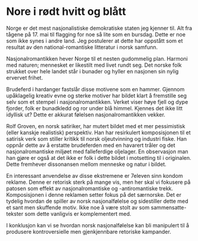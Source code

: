 # Nore i rødt hvitt og blått

Norge er det mest nasjonalistiske demokratiske staten jeg kjenner til. Alt fra tågene på 17. mai til flagging for noe så lite som en bursdag. Dette er noe som ikke synes i andre land. Jeg postulerer at dette har oppstått som et resultat av den national-romantiske litteratur i norsk samfunn.

Nasjonalromantikken hever Norge til et nesten gudommelig plan. Harmoni med naturen; mennesket er likestilt med livet rundt seg. Det norske folk strukket over hele landet står i bunader og hyller en nasjonen sin nylig ervervet frihet.

Brudeferd i hardanger fastslår disse motivene som en hammer. Gjennom upåklagelig kreativ evne og sterke motiver har bildet klart å fremstille seg selv som et stempel i nasjonalromantikken. Verket viser høye fjell og dype fjorder, folk er bunadkledd og ror under blå himmel. Kjennes det ikke litt idyllisk ut? Dette er akkurat følelsen nasjonalromantikken vekker.

Rolf Groven, en norsk satiriker, har mutert bildet med et mer pessimistisk (eller kanskje realistisk) perspektiv. Han har resirkulert komposisjonen til et satirisk verk som stiller kritikk til norsk oljeutvinning og industri fiske. Han oppnår dette av å erstatte brudeferden med en havarert tråler og det nasjonalromantiske miljøet med falleferdige oljelager. En observasjon man han gjøre er også at det ikke er folk i dette bildet i motsetting til i originalen. Dette fremhever dissonansen mellom menneske og natur i bildet.

En interessant anvendelse av disse ekstremene er 7eleven sinn kondom reklame. Denne er retorisk sterk på mange vis, men her skal vi fokusere på patosen som effekt av nasjonalromantiske og -antiromantiske trekk. Komposisjonen i denne reklamen setter fokus på det særnorske. Det er tydelig hvordan de spiller av norsk nasjonalfølelse og sidestiller dette med et sant men skuffende motiv. Ikke noe å være stolt av som sammensatte-tekster som dette vanligvis er komplementert med.

I konklusjon kan vi se hvordan norsk nasjonalfølelse kan bli manipulert til å produsere kontroversielle men gjenkjennbare retoriske kampander.
